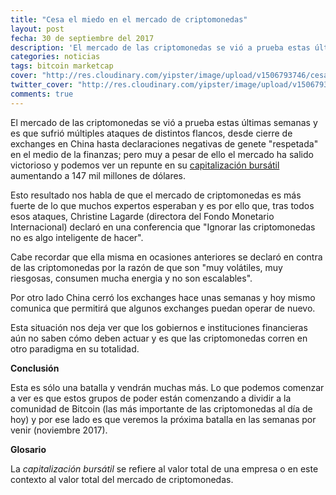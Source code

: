 ```yaml
---
title: "Cesa el miedo en el mercado de criptomonedas"
layout: post
fecha: 30 de septiembre del 2017
description: 'El mercado de las criptomonedas se vió a prueba estas últimas semanas y es que sufrió múltiples ataques de distintos flancos, desde cierre de exchanges en China hasta declaraciones negativas de genete "respetada" en el medio de la finanzas; pero muy a pesar de ello el mercado ha salido victorioso y podemos ver un repunte'
categories: noticias
tags: bitcoin marketcap
cover: "http://res.cloudinary.com/yipster/image/upload/v1506793746/cesa-miedo-mercado-criptomonedas_bxglqs.jpg"
twitter_cover: "http://res.cloudinary.com/yipster/image/upload/v1506793746/cesa-miedo-mercado-criptomonedas_bxglqs.jpg"
comments: true
---
```


El mercado de las criptomonedas se vió a prueba estas últimas semanas y es que sufrió múltiples ataques de distintos flancos, desde cierre de exchanges en China hasta declaraciones negativas de genete "respetada" en el medio de la finanzas; pero muy a pesar de ello el mercado ha salido victorioso y podemos ver un repunte en su <a href="#market_cap">capitalización bursátil</a> aumentando a 147 mil millones de dólares.

Esto resultado nos habla de que el mercado de criptomonedas es más fuerte de lo que muchos expertos esperaban y es por ello que, tras todos esos ataques, Christine Lagarde (directora del Fondo Monetario Internacional) declaró en una conferencia  que "Ignorar las criptomonedas no es algo inteligente de hacer". 

Cabe recordar que ella misma en ocasiones anteriores se declaró en contra de las criptomonedas por la razón de que son "muy volátiles, muy riesgosas, consumen mucha energia y no son escalables".

Por otro lado China cerró los exchanges hace unas semanas y hoy mismo comunica que permitirá que algunos exchanges puedan operar de nuevo.

Esta situación nos deja ver que los gobiernos e instituciones financieras aún no saben cómo deben actuar y es que las criptomonedas corren en otro paradigma en su totalidad.

**Conclusión**

Esta es sólo una batalla y vendrán muchas más. Lo que podemos comenzar a ver es que estos grupos de poder están comenzando a dividir a la comunidad de Bitcoin (las más importante de las criptomonedas al día de hoy) y por ese lado es que veremos la próxima batalla en las semanas por venir (noviembre 2017).

**Glosario**

<span id="market_cap">La *capitalización bursátil* se refiere al valor total de una empresa o en este contexto al valor total del mercado de criptomonedas.</span>
